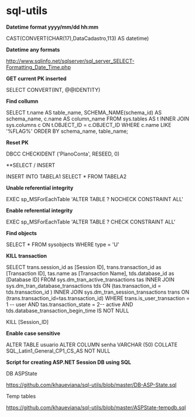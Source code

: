 # sql-utils

**Datetime format yyyy/mm/dd hh:mm**

CAST(CONVERT(CHAR(17),DataCadastro,113) AS datetime)

**Datetime any formats**

http://www.sqlinfo.net/sqlserver/sql_server_SELECT-Formatting_Date_Time.php

**GET current PK inserted**

SELECT CONVERT(INT, @@IDENTITY)

**Find collumn**

SELECT t.name AS table_name, SCHEMA_NAME(schema_id) AS schema_name, c.name AS column_name FROM sys.tables AS t INNER JOIN sys.columns c ON t.OBJECT_ID = c.OBJECT_ID WHERE c.name LIKE '%FLAG%' ORDER BY schema_name, table_name;

**Reset PK**

DBCC CHECKIDENT ('PlanoConta', RESEED, 0)

**SELECT / INSERT

INSERT INTO TABELA1 SELECT * FROM TABELA2

**Unable referential integrity**

EXEC sp_MSForEachTable 'ALTER TABLE ? NOCHECK CONSTRAINT ALL'

**Enable referential integrity**

EXEC sp_MSForEachTable 'ALTER TABLE ? CHECK CONSTRAINT ALL'

**Find objects**

SELECT * FROM sysobjects WHERE type = 'U'

**KILL transaction**

SELECT trans.session_id as [Session ID], trans.transaction_id as [Transaction ID], tas.name as [Transaction Name], tds.database_id as [Database ID]
FROM sys.dm_tran_active_transactions tas INNER JOIN sys.dm_tran_database_transactions tds ON (tas.transaction_id = tds.transaction_id ) INNER JOIN sys.dm_tran_session_transactions trans ON (trans.transaction_id=tas.transaction_id)
WHERE trans.is_user_transaction = 1 -- user AND tas.transaction_state = 2-- active AND tds.database_transaction_begin_time IS NOT NULL

KILL [Session_ID]

**Enable case sensitive**

ALTER TABLE usuario ALTER COLUMN senha VARCHAR (50) COLLATE SQL_Latin1_General_CP1_CS_AS NOT NULL

**Script for creating ASP.NET Session DB using SQL**

DB ASPState

https://github.com/khaueviana/sql-utils/blob/master/DB-ASP-State.sql

Temp tables

https://github.com/khaueviana/sql-utils/blob/master/ASPState-tempdb.sql
